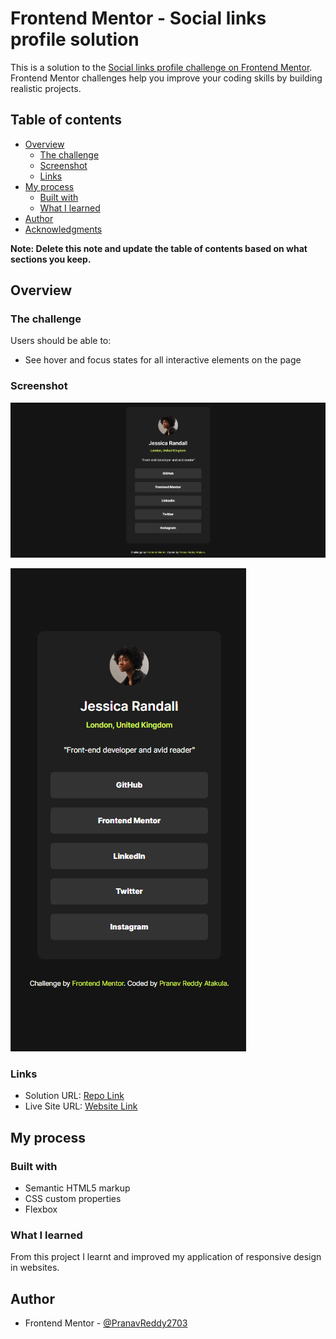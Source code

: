 # Frontend Mentor - Social links profile solution

This is a solution to the [Social links profile challenge on Frontend Mentor](https://www.frontendmentor.io/challenges/social-links-profile-UG32l9m6dQ). Frontend Mentor challenges help you improve your coding skills by building realistic projects. 

## Table of contents

- [Overview](#overview)
  - [The challenge](#the-challenge)
  - [Screenshot](#screenshot)
  - [Links](#links)
- [My process](#my-process)
  - [Built with](#built-with)
  - [What I learned](#what-i-learned)
- [Author](#author)
- [Acknowledgments](#acknowledgments)

**Note: Delete this note and update the table of contents based on what sections you keep.**

## Overview

### The challenge

Users should be able to:

- See hover and focus states for all interactive elements on the page

### Screenshot

![](./screenshot-web.png)

![](./screenshot-mobile.png)


### Links

- Solution URL: [Repo Link](https://github.com/PranavReddy2703/social-links-profile.git)
- Live Site URL: [Website Link](https://github.com/PranavReddy2703/social-links-profile.git)

## My process

### Built with

- Semantic HTML5 markup
- CSS custom properties
- Flexbox

### What I learned

From this project I learnt and improved my application of responsive design in websites.

## Author

- Frontend Mentor - [@PranavReddy2703](https://www.frontendmentor.io/profile/yourusername)